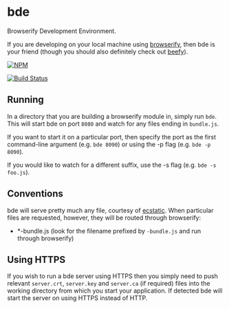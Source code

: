 # bde

Browserify Development Environment.

If you are developing on your local machine using
[browserify](https://github.com/substack/node-substack), then bde is your
friend (though you should also definitely check out
[beefy](https://github.com/chrisdickinson/beefy)). 


[![NPM](https://nodei.co/npm/bde.png)](https://nodei.co/npm/bde/)

[![Build Status](https://travis-ci.org/DamonOehlman/bde.png?branch=master)](https://travis-ci.org/DamonOehlman/bde)

## Running

In a directory that you are building a browserify module in, simply run
`bde`.  This will start bde on port `8080` and watch for any files ending
in `bundle.js`.

If you want to start it on a particular port, then specify the port as the
first command-line argument (e.g. `bde 8090`) or using the -p flag
(e.g. `bde -p 8090`).

If you would like to watch for a different suffix, use the -s flag
(e.g. `bde -s foo.js`).

## Conventions

bde will serve pretty much any file, courtesy of
[ecstatic](https://github.com/jesusabdullah/node-ecstatic). When particular
files are requested, however, they will be routed through browserify:

- *-bundle.js (look for the filename prefixed by `-bundle.js` and run
  through browserify)

## Using HTTPS

If you wish to run a bde server using HTTPS then you simply need to push
relevant `server.crt`, `server.key` and `server.ca` (if required) files into
the working directory from which you start your application.  If detected
bde will start the server on using HTTPS instead of HTTP.
